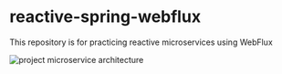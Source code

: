 # reactive-spring-webflux

This repository is for practicing reactive microservices using WebFlux

![project microservice architecture](https://github.com/[IvanKrstic123]/[reactive-spring-webflux]/blob/[master]/image.png?raw=true)
